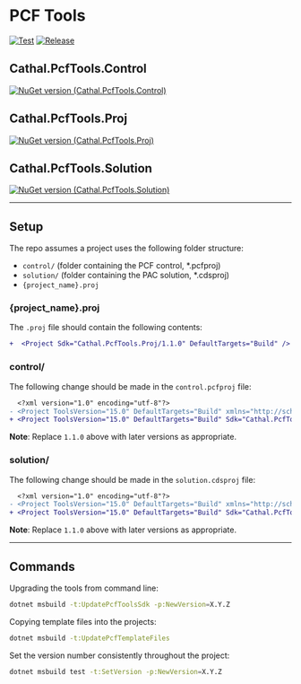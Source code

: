 # PCF Tools
[![Test](https://github.com/cathalnoonan/pcf-tools/actions/workflows/test.yml/badge.svg)](https://github.com/cathalnoonan/pcf-tools/actions/workflows/test.yml) [![Release](https://github.com/cathalnoonan/pcf-tools/actions/workflows/release.yml/badge.svg)](https://github.com/cathalnoonan/pcf-tools/actions/workflows/release.yml)

## Cathal.PcfTools.Control
[![NuGet version (Cathal.PcfTools.Control)](https://img.shields.io/nuget/v/Cathal.PcfTools.Control.svg?style=flat-square&label=NuGet:+Cathal.PcfTools.Control)](https://www.nuget.org/packages/Cathal.PcfTools.Control/)

## Cathal.PcfTools.Proj
[![NuGet version (Cathal.PcfTools.Proj)](https://img.shields.io/nuget/v/Cathal.PcfTools.Proj.svg?style=flat-square&label=NuGet:+Cathal.PcfTools.Proj)](https://www.nuget.org/packages/Cathal.PcfTools.Proj/)

## Cathal.PcfTools.Solution
[![NuGet version (Cathal.PcfTools.Solution)](https://img.shields.io/nuget/v/Cathal.PcfTools.Solution.svg?style=flat-square&label=NuGet:+Cathal.PcfTools.Solution)](https://www.nuget.org/packages/Cathal.PcfTools.Solution/) 

---

## Setup

The repo assumes a project uses the following folder structure:
- `control/` (folder containing the PCF control, *.pcfproj)
- `solution/` (folder containing the PAC solution, *.cdsproj)
- `{project_name}.proj`

### {project_name}.proj

The `.proj` file should contain the following contents:

```diff
+  <Project Sdk="Cathal.PcfTools.Proj/1.1.0" DefaultTargets="Build" />
```

### control/

The following change should be made in the `control.pcfproj` file:

```diff
  <?xml version="1.0" encoding="utf-8"?>
- <Project ToolsVersion="15.0" DefaultTargets="Build" xmlns="http://schemas.microsoft.com/developer/msbuild/2003">
+ <Project ToolsVersion="15.0" DefaultTargets="Build" Sdk="Cathal.PcfTools.Control/1.1.0">
```

**Note**: Replace `1.1.0` above with later versions as appropriate.

### solution/

The following change should be made in the `solution.cdsproj` file:

```diff
  <?xml version="1.0" encoding="utf-8"?>
- <Project ToolsVersion="15.0" DefaultTargets="Build" xmlns="http://schemas.microsoft.com/developer/msbuild/2003">
+ <Project ToolsVersion="15.0" DefaultTargets="Build" Sdk="Cathal.PcfTools.Solution/1.1.0">
```

**Note**: Replace `1.1.0` above with later versions as appropriate.

---

## Commands

Upgrading the tools from command line:
```bash
dotnet msbuild -t:UpdatePcfToolsSdk -p:NewVersion=X.Y.Z
```

Copying template files into the projects:
```bash
dotnet msbuild -t:UpdatePcfTemplateFiles
```

Set the version number consistently throughout the project:
```bash
dotnet msbuild test -t:SetVersion -p:NewVersion=X.Y.Z
```
